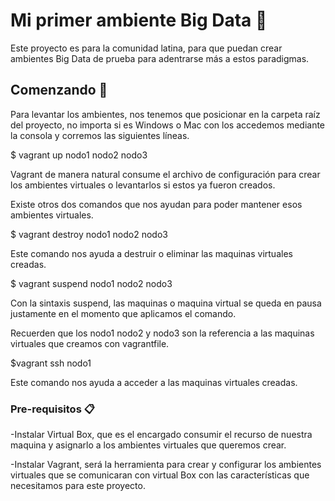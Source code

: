 # Mi primer ambiente Big Data 🐘

Este proyecto es para la comunidad latina, para que puedan crear ambientes Big Data de prueba para adentrarse más a estos paradigmas.

## Comenzando 🚀

Para levantar los ambientes, nos tenemos que posicionar en la carpeta raíz del proyecto, no importa si es Windows o Mac con los accedemos mediante la consola y corremos las siguientes líneas.

$ vagrant up nodo1 nodo2 nodo3

Vagrant de manera natural consume el archivo de configuración para crear los ambientes virtuales o levantarlos si estos ya fueron creados.

Existe otros dos comandos que nos ayudan para poder mantener esos ambientes virtuales.

$ vagrant destroy nodo1 nodo2 nodo3

Este comando nos ayuda a destruir o eliminar las maquinas virtuales creadas.

$ vagrant suspend nodo1 nodo2 nodo3

Con la sintaxis suspend, las maquinas o maquina virtual se queda en pausa justamente en el momento que aplicamos el comando.

Recuerden que los nodo1 nodo2 y nodo3 son la referencia a las maquinas virtuales que creamos con vagrantfile. 

$vagrant ssh nodo1

Este comando nos ayuda a acceder a las maquinas virtuales creadas.




### Pre-requisitos 📋

-Instalar Virtual Box, que es el encargado consumir el recurso de nuestra maquina y asignarlo a los ambientes virtuales que queremos crear.

-Instalar Vagrant, será la herramienta para crear y configurar los ambientes virtuales que se comunicaran con virtual Box con las características que necesitamos para este proyecto.

